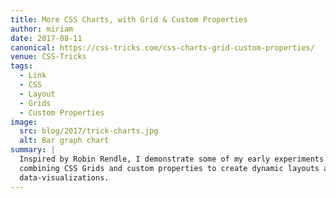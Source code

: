 ```yaml
---
title: More CSS Charts, with Grid & Custom Properties
author: miriam
date: 2017-08-11
canonical: https://css-tricks.com/css-charts-grid-custom-properties/
venue: CSS-Tricks
tags:
  - Link
  - CSS
  - Layout
  - Grids
  - Custom Properties
image:
  src: blog/2017/trick-charts.jpg
  alt: Bar graph chart
summary: |
  Inspired by Robin Rendle, I demonstrate some of my early experiments
  combining CSS Grids and custom properties to create dynamic layouts and
  data-visualizations.
---
```


